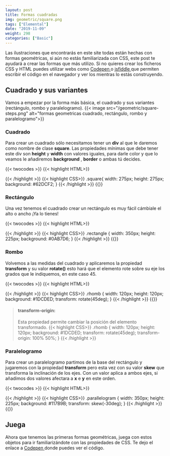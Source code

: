 ```yaml
---
layout: post
title: Formas cuadradas
img: geometric/square.png
tags: ["Elemental"]
date: "2019-11-09"
weight: 298
categories: ["Basic"]
---
```


Las ilustraciones que encontrarás en este site todas están hechas con formas geométricas, si aún no estás familiarizada con CSS, este post te ayudará a crear las formas que más utilizo. Si no quieres crear los ficheros CSS y HTML puedes utilizar webs como <a href="https://codepen.io/"> Codepen </a> o <a href="https://jsfiddle.net/"> jsfiddle </a> que permiten escribir el código en el navegador y ver los mientras lo estás construyendo.

## Cuadrado y sus variantes

Vamos a empezar por la forma más básica, el cuadrado y sus variantes  (rectángulo, rombo y paralelogramo).
{{< image src="/geometric/square-steps.png" alt="formas geometricas cuadrado, rectángulo, rombo y paralelogramo">}}

### Cuadrado
Para crear un cuadrado sólo necesitamos tener un <b>div</b> al que le daremos como nombre de clase <b>square</b>. Las propiedades mínimas que debe tener este div son <b>height</b> y <b>width</b> con valores iguales, para darle color y que lo veamos le añadiremos <b>background</b> , <b>border</b> o ambas tú decides.

{{< twocodes >}}
{{< highlight HTML>}}
<div class="square">
</div>
{{< /highlight >}}
{{< highlight CSS>}}
.square{
    width: 275px;
    height: 275px;
    background: #62DCF2;
}
{{< /highlight >}}
{{</ twocodes >}}


### Rectángulo

Una vez tenemos el cuadrado crear un rectángulo es muy fácil cámbiale el alto o ancho ¡Ya lo tienes!

{{< twocodes >}}
{{< highlight HTML>}}
<div class="rectangle">
</div>
{{< /highlight >}}
{{< highlight CSS>}}
.rectangle {
  width: 350px;
  height: 225px;
  background: #0AB7D6;
}
{{< /highlight >}}
{{</ twocodes >}}

### Rombo

Volvemos a las medidas del cuadrado y aplicaremos la propiedad <b>transform</b> y su valor <b>rotate()</b> esto hará que el elemento rote sobre su eje los grados que le indiquemos, en este caso 45.

{{< twocodes >}}
{{< highlight HTML>}}
<div class="rhomb">
</div>
{{< /highlight >}}
{{< highlight CSS>}}
.rhomb {
  width: 120px;
  height: 120px;
  background: #1DCDED;
  transform: rotate(45deg);
}
{{< /highlight >}}
{{</ twocodes >}}

>#### transform-origin:
>Esta propiedad permite cambiar la posición del elemento transformado.
{{< highlight CSS>}}
.rhomb {
  width: 120px;
  height: 120px;
  background: #1DCDED;
  transform: rotate(45deg);
  transform-origin: 100% 50%;
}
{{< /highlight >}}

### Paralelogramo

Para crear un paralelogramo partimos de la base del rectángulo y jugaremos con la propiedad <b>transform</b> pero esta vez con su valor <b>skew</b> que transforma la inclinación de los ejes. Con un valor aplica a ambos ejes, si añadimos dos valores afectara a <b>x</b> e <b>y</b> en este orden.

{{< twocodes >}}
{{< highlight HTML>}}
<div class="parallelogram">
</div>
{{< /highlight >}}
{{< highlight CSS>}}
.parallelogram {
  width: 350px;
  height: 225px;
  background: #117B9B;
  transform: skew(-30deg);
}
{{< /highlight >}}
{{</ twocodes >}}

## Juega
Ahora que tenemos las primeras formas geométricas, juega con estos objetos para ir familiarizándote con las propiedades de CSS. Te dejo el enlace a <a href="https://codepen.io/neusaguera/pen/bGGxKpO" target="_blank"> Codepen </a> donde puedes ver el código.